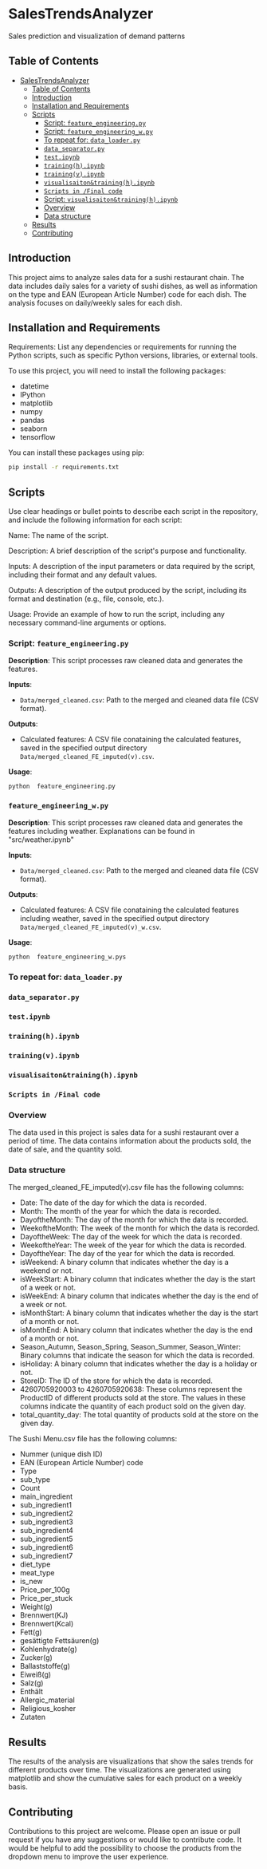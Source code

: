 # SalesTrendsAnalyzer

Sales prediction and visualization of demand patterns

## Table of Contents

-   [SalesTrendsAnalyzer](#salestrendsanalyzer)
    -   [Table of Contents](#table-of-contents)
    -   [Introduction](#introduction)
    -   [Installation and Requirements](#installation-and-requirements)
    -   [Scripts](#scripts)
        -   [Script: `feature_engineering.py`](#script--feature_engineeringpy)
        -   [Script: `feature_engineering_w.py`](#scripts--feature_engineering_w.py)
        -   [To repeat for: `data_loader.py`](#to-repeat-for-data_loaderpy)
        -   [`data_separator.py`](#data_separatorpy)
        -   [`test.ipynb`](#testipynb)
        -   [`training(h).ipynb`](#traininghipynb)
        -   [`training(v).ipynb`](#trainingvipynb)
        -   [`visualisaiton&training(h).ipynb`](#visualisaitontraininghipynb)
        -   [`Scripts in /Final code`](#scripts-in-final-code)
        -   [Script: `visualisaiton&training(h).ipynb`](#script---visualisaitontraininghipynb)
        -   [Overview](#overview)
        -   [Data structure](#data-structure)
    -   [Results](#results)
    -   [Contributing](#contributing)

## Introduction

This project aims to analyze sales data for a sushi restaurant chain. The data includes daily sales for a variety of sushi dishes, as well as information on the type and EAN (European Article Number) code for each dish. The analysis focuses on daily/weekly sales for each dish.

## Installation and Requirements

Requirements: List any dependencies or requirements for running the Python scripts, such as specific Python versions, libraries, or external tools.

To use this project, you will need to install the following packages:

-   datetime
-   IPython
-   matplotlib
-   numpy
-   pandas
-   seaborn
-   tensorflow

You can install these packages using pip:

```sh
pip install -r requirements.txt
```

## Scripts

Use clear headings or bullet points to describe each script in the repository, and include the following information for each script:

Name: The name of the script.

Description: A brief description of the script's purpose and functionality.

Inputs: A description of the input parameters or data required by the script, including their format and any default values.

Outputs: A description of the output produced by the script, including its format and destination (e.g., file, console, etc.).

Usage: Provide an example of how to run the script, including any necessary command-line arguments or options.

### Script: `feature_engineering.py`

**Description**: This script processes raw cleaned data and generates the features.

**Inputs**:

-   `Data/merged_cleaned.csv`: Path to the merged and cleaned data file (CSV format).

**Outputs**:

-   Calculated features: A CSV file conataining the calculated features, saved in the specified output directory `Data/merged_cleaned_FE_imputed(v).csv`.

**Usage**:

```bash
python  feature_engineering.py
```

### `feature_engineering_w.py`

**Description**: This script processes raw cleaned data and generates the features including weather. Explanations can be found in "src/weather.ipynb"

**Inputs**:

-   `Data/merged_cleaned.csv`: Path to the merged and cleaned data file (CSV format).

**Outputs**:

-   Calculated features: A CSV file conataining the calculated features including weather, saved in the specified output directory `Data/merged_cleaned_FE_imputed(v)_w.csv`.

**Usage**:

```bash
python  feature_engineering_w.pys
```

### To repeat for: `data_loader.py`

### `data_separator.py`

### `test.ipynb`

### `training(h).ipynb`

### `training(v).ipynb`

### `visualisaiton&training(h).ipynb`

### `Scripts in /Final code`

### Overview

The data used in this project is sales data for a sushi restaurant over a period of time. The data contains information about the products sold, the date of sale, and the quantity sold.

### Data structure

The merged_cleaned_FE_imputed(v).csv file has the following columns:

-   Date: The date of the day for which the data is recorded.
-   Month: The month of the year for which the data is recorded.
-   DayoftheMonth: The day of the month for which the data is recorded.
-   WeekoftheMonth: The week of the month for which the data is recorded.
-   DayoftheWeek: The day of the week for which the data is recorded.
-   WeekoftheYear: The week of the year for which the data is recorded.
-   DayoftheYear: The day of the year for which the data is recorded.
-   isWeekend: A binary column that indicates whether the day is a weekend or not.
-   isWeekStart: A binary column that indicates whether the day is the start of a week or not.
-   isWeekEnd: A binary column that indicates whether the day is the end of a week or not.
-   isMonthStart: A binary column that indicates whether the day is the start of a month or not.
-   isMonthEnd: A binary column that indicates whether the day is the end of a month or not.
-   Season_Autumn, Season_Spring, Season_Summer, Season_Winter: Binary columns that indicate the season for which the data is recorded.
-   isHoliday: A binary column that indicates whether the day is a holiday or not.
-   StoreID: The ID of the store for which the data is recorded.
-   4260705920003 to 4260705920638: These columns represent the ProductID of different products sold at the store. The values in these columns indicate the quantity of each product sold on the given day.
-   total_quantity_day: The total quantity of products sold at the store on the given day.

The Sushi Menu.csv file has the following columns:

-   Nummer (unique dish ID)
-   EAN (European Article Number) code
-   Type
-   sub_type
-   Count
-   main_ingredient
-   sub_ingredient1
-   sub_ingredient2
-   sub_ingredient3
-   sub_ingredient4
-   sub_ingredient5
-   sub_ingredient6
-   sub_ingredient7
-   diet_type
-   meat_type
-   is_new
-   Price_per_100g
-   Price_per_stuck
-   Weight(g)
-   Brennwert(KJ)
-   Brennwert(Kcal)
-   Fett(g)
-   gesättigte Fettsäuren(g)
-   Kohlenhydrate(g)
-   Zucker(g)
-   Ballaststoffe(g)
-   Eiweiß(g)
-   Salz(g)
-   Enthält
-   Allergic_material
-   Religious_kosher
-   Zutaten

## Results

The results of the analysis are visualizations that show the sales trends for different products over time. The visualizations are generated using matplotlib and show the cumulative sales for each product on a weekly basis.

## Contributing

Contributions to this project are welcome. Please open an issue or pull request if you have any suggestions or would like to contribute code. It would be helpful to add the possibility to choose the products from the dropdown menu to improve the user experience.
